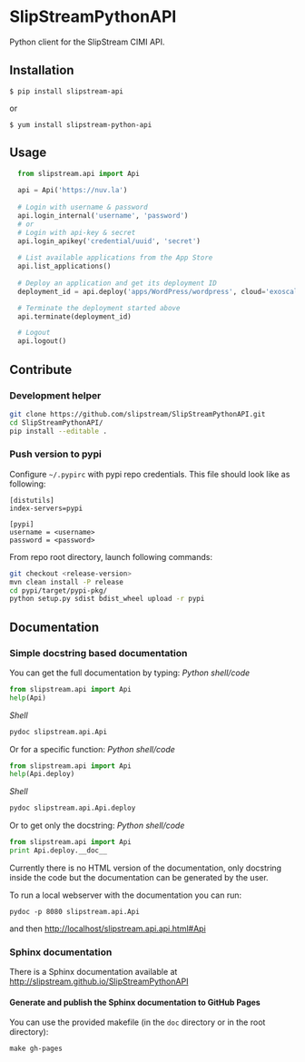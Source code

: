 # SlipStreamPythonAPI

Python client for the SlipStream CIMI API.

## Installation

  `$ pip install slipstream-api`

  or

  `$ yum install slipstream-python-api`

## Usage

```python
  from slipstream.api import Api
  
  api = Api('https://nuv.la')
  
  # Login with username & password
  api.login_internal('username', 'password')
  # or
  # Login with api-key & secret
  api.login_apikey('credential/uuid', 'secret')
  
  # List available applications from the App Store
  api.list_applications()
  
  # Deploy an application and get its deployment ID
  deployment_id = api.deploy('apps/WordPress/wordpress', cloud='exoscale-ch-gva')

  # Terminate the deployment started above
  api.terminate(deployment_id)

  # Logout
  api.logout()
  ```

## Contribute

### Development helper

```sh
git clone https://github.com/slipstream/SlipStreamPythonAPI.git
cd SlipStreamPythonAPI/
pip install --editable .
```

### Push version to pypi

Configure `~/.pypirc` with pypi repo credentials. This file should look
like as following:

```
[distutils]
index-servers=pypi

[pypi]
username = <username>
password = <password>
```

From repo root directory, launch following commands:
```sh
git checkout <release-version>
mvn clean install -P release
cd pypi/target/pypi-pkg/
python setup.py sdist bdist_wheel upload -r pypi
```

## Documentation
### Simple docstring based documentation
You can get the full documentation by typing:
_Python shell/code_
```python
from slipstream.api import Api
help(Api)
```
_Shell_
```sh
pydoc slipstream.api.Api
```

Or for a specific function:
_Python shell/code_
```python
from slipstream.api import Api
help(Api.deploy)
```
_Shell_
```sh
pydoc slipstream.api.Api.deploy
```

Or to get only the docstring:
_Python shell/code_
```python
from slipstream.api import Api
print Api.deploy.__doc__
```

Currently there is no HTML version of the documentation, only
docstring inside the code but the documentation can be generated by
the user.

To run a local webserver with the documentation you can run:
```shell
pydoc -p 8080 slipstream.api.Api
```
and then
[http://localhost/slipstream.api.api.html#Api](http://localhost/slipstream.api.api.html#Api)

### Sphinx documentation

There is a Sphinx documentation available at
http://slipstream.github.io/SlipStreamPythonAPI

#### Generate and publish the Sphinx documentation to GitHub Pages

You can use the provided makefile (in the `doc` directory or in the
root directory):

```shell
make gh-pages
```

